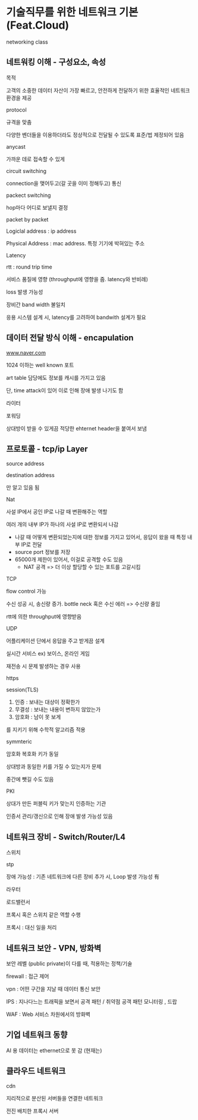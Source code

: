 # 기술직무를 위한 네트워크 기본 (Feat.Cloud)





networking class



## 네트워킹 이해 - 구성요소, 속성





목적

고객의 소중한 데이터 자산이 가장 빠르고, 안전하게 전달하기 위한 효율적인 네트워크 환경을 제공



protocol 

규격을 맞춤

다양한 벤더들을 이용하더라도 정상적으로 전달될 수 있도록 표준/법 제정되어 있음



anycast

가까운 데로 접속할 수 있게



circuit switching

connection을 맺어두고(갈 곳을 이미 정해두고) 통신



packect switching

hop마다 어디로 보낼지 결정

packet by packet



Logiclal address : ip address



Physical Address : mac address. 특정 기기에 박혀있는 주소







Latency

rtt : round trip time

서비스 품질에 영향 (throughput에 영향을 줌. latency와 반비례)



loss 발생 가능성

장비간 band width 불일치



응용 시스템 설계 시, latency를 고려하여 bandwith 설계가 필요







## 데이터 전달 방식 이해 - encapulation



www.naver.com



1024 이하는 well known 포트





art table 담당에도 정보를 캐시를 가지고 있음

단, time attack이 있어 이로 인해 장애 발생 나기도 함



라이터

포워딩

상대방이 받을 수 있게끔 적당한 ehternet header을 붙여서 보냄





## 프로토콜 - tcp/ip Layer





source address

destination address 

만 알고 있음 됨







Nat

사설 IP에서 공인 IP로 나갈 때 변환해주는 역할

여러 개의 내부 IP가 하나의 사설 IP로 변환되서 나감

- 나갈 때 어떻게 변환되었는지에 대한 정보를 가지고 있어서, 응답이 왔을 때 특정 내부 IP로 전달
- source port 정보를 저장
- 65000개 제한이 있어서, 이걸로 공격할 수도 있음
  - NAT 공격 => 더 이상 할당할 수 있는 포트를 고갈시킴



TCP

flow control 가능

수신 성공 시, 송신량 증가. bottle neck 혹은 수신 에러 => 수신량 줄임

rtt에 의한 throughput에 영향받음







UDP

어플리케이션 단에서 응답을 주고 받게끔 설계

실시간 서비스 ex) 보이스, 온라인 게임

재전송 시 문제 발생하는 경우 사용





https

session(TLS)

1. 인증 : 보내는 대상이 정확한가
2. 무결성 : 보내는 내용이 변하지 않았는가
3. 암호화 : 남이 못 보게

를 지키기 위해 수학적 알고리즘 적용



symmteric 

암호화 복호화 키가 동일

상대방과 동일한 키를 가질 수 있는지가 문제

중간에 뺏길 수도 있음





PKI

상대가 만든 퍼블릭 키가 맞는지 인증하는 기관

인증서 관리/갱신으로 인해 장애 발생 가능성 있음





## 네트워크 장비 - Switch/Router/L4



스위치



stp

장애 가능성 : 기존 네트워크에 다른 장비 추가 시, Loop 발생 가능성 有



라우터





로드밸런서

프록시 혹은 스위치 같은 역할 수행

프록시 : 대신 일을 처리









## 네트워크 보안 - VPN, 방화벽 



보안 레벨 (public private)이 다를 때, 적용하는 정책/기술

firewall : 접근 제어

vpn : 어떤 구간을 지날 때 데이터 통신 보안

IPS : 지나다느는 트래픽을 보면서 공격 패턴 / 취약점 공객 패턴 모니터링 , 드랍

WAF : Web 서비스 차원에서의 방화벽





## 기업 네트워크 동향









AI 용 데이터는 ethernet으로 못 감 (현재는)







## 클라우드 네트워크





cdn

지리적으로 분산된 서버들을 연결한 네트워크

전진 배치한 프록시 서버









































